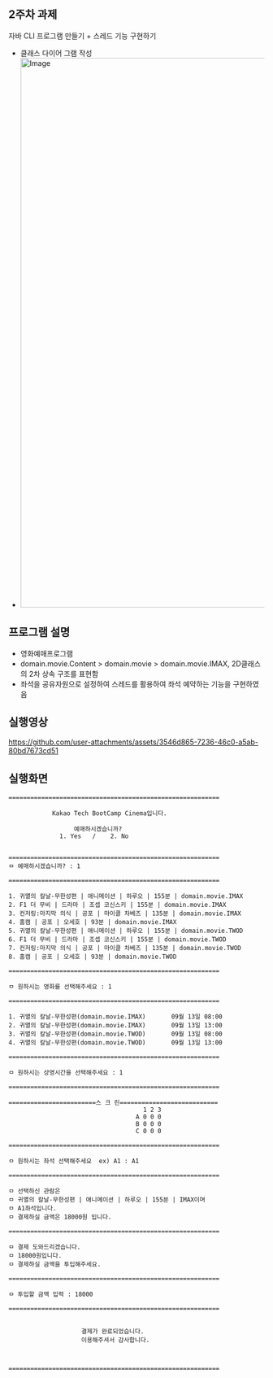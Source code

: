 ## 2주차 과제

자바 CLI 프로그램 만들기 + 스레드 기능 구현하기

- 클래스 다이어 그램 작성
- <img width="1440" height="1081" alt="Image" src="https://github.com/user-attachments/assets/4f82776e-9861-407b-9723-f09eae8ba7b1" />



## 프로그램 설명

- 영화예매프로그램
- domain.movie.Content > domain.movie > domain.movie.IMAX, 2D클래스의 2차 상속 구조를 표현함
- 좌석을 공유자원으로 설정하여 스레드를 활용하여 좌석 예약하는 기능을 구현하였음

## 실행영상
https://github.com/user-attachments/assets/3546d865-7236-46c0-a5ab-80bd7673cd51

## 실행화면
```
==========================================================

            Kakao Tech BootCamp Cinema입니다.

                  예매하시겠습니까?
              1. Yes   /    2. No


==========================================================
ㅁ 예매하시겠습니까? : 1
```
```
==========================================================

1. 귀멸의 칼날-무한성편 | 애니메이션 | 하루오 | 155분 | domain.movie.IMAX
2. F1 더 무비 | 드라마 | 조셉 코신스키 | 155분 | domain.movie.IMAX
3. 컨저링:마지막 의식 | 공포 | 마이클 차베즈 | 135분 | domain.movie.IMAX
4. 홈캠 | 공포 | 오세호 | 93분 | domain.movie.IMAX
5. 귀멸의 칼날-무한성편 | 애니메이션 | 하루오 | 155분 | domain.movie.TWOD
6. F1 더 무비 | 드라마 | 조셉 코신스키 | 155분 | domain.movie.TWOD
7. 컨저링:마지막 의식 | 공포 | 마이클 차베즈 | 135분 | domain.movie.TWOD
8. 홈캠 | 공포 | 오세호 | 93분 | domain.movie.TWOD

==========================================================

ㅁ 원하시는 영화를 선택해주세요 : 1

```
```
==========================================================

1. 귀멸의 칼날-무한성편(domain.movie.IMAX)		09월 13일 08:00 
2. 귀멸의 칼날-무한성편(domain.movie.IMAX)		09월 13일 13:00 
3. 귀멸의 칼날-무한성편(domain.movie.TWOD)		09월 13일 08:00 
4. 귀멸의 칼날-무한성편(domain.movie.TWOD)		09월 13일 13:00 

==========================================================

ㅁ 원하시는 상영시간을 선택해주세요 : 1
```
```
==========================================================

========================스 크 린===========================
						             1 2 3 
						           A 0 0 0          
						           B 0 0 0   
						           C 0 0 0  

==========================================================

ㅁ 원하시는 좌석 선택해주세요  ex) A1 : A1
```
```
==========================================================

ㅁ 선택하신 관람은 
ㅁ 귀멸의 칼날-무한성편 | 애니메이션 | 하루오 | 155분 | IMAX이며
ㅁ A1좌석입니다.
ㅁ 결제하실 금액은 18000원 입니다.

==========================================================

ㅁ 결제 도와드리겠습니다.
ㅁ 18000원입니다.
ㅁ 결제하실 금액을 투입해주세요.

==========================================================

ㅁ 투입할 금액 입력 : 18000
```
```
==========================================================


                    결제가 완료되었습니다.
                    이용해주셔서 감사합니다.



==========================================================
```



